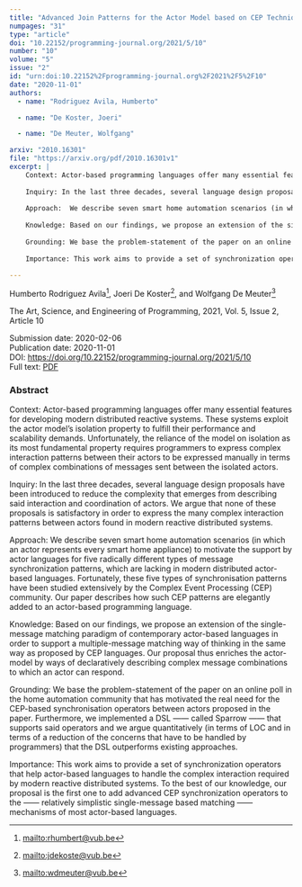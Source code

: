 ```yaml
---
title: "Advanced Join Patterns for the Actor Model based on CEP Techniques"
numpages: "31"
type: "article"
doi: "10.22152/programming-journal.org/2021/5/10"
number: "10"
volume: "5"
issue: "2"
id: "urn:doi:10.22152%2Fprogramming-journal.org%2F2021%2F5%2F10"
date: "2020-11-01"
authors: 
  - name: "Rodriguez Avila, Humberto"

  - name: "De Koster, Joeri"

  - name: "De Meuter, Wolfgang"

arxiv: "2010.16301"
file: "https://arxiv.org/pdf/2010.16301v1"
excerpt: |
    Context: Actor-based programming languages offer many essential features for developing modern distributed reactive systems. These systems exploit the actor model’s isolation property to fulfill their performance and scalability demands. Unfortunately, the reliance of the model on isolation as its most fundamental property requires programmers to express complex interaction patterns between their actors to be expressed manually in terms of complex combinations of messages sent between the isolated actors.
    
    Inquiry: In the last three decades, several language design proposals have been introduced to reduce the complexity that emerges from describing said interaction and coordination of actors. We argue that none of these proposals is satisfactory in order to express the many complex interaction patterns between actors found in modern reactive distributed systems.
    
    Approach:  We describe seven smart home automation scenarios (in which an actor represents every smart home appliance) to motivate the support by actor languages for five radically different types of message synchronization patterns, which are lacking in modern distributed actor-based languages. Fortunately, these five types of synchronisation patterns have been studied extensively by the Complex Event Processing (CEP) community. Our paper describes how such CEP patterns are elegantly added to an actor-based programming language.
    
    Knowledge: Based on our findings, we propose an extension of the single-message matching paradigm of contemporary actor-based languages in order to support a multiple-message matching way of thinking in the same way as proposed by CEP languages. Our proposal thus enriches the actor-model by ways of declaratively describing complex message combinations to which an actor can respond.
    
    Grounding: We base the problem-statement of the paper on an online poll in the home automation community that has motivated the real need for the CEP-based synchronisation operators between actors proposed in the paper. Furthermore, we implemented a DSL —— called Sparrow —— that supports said operators and we argue quantitatively (in terms of LOC and in terms of a reduction of the concerns that have to be handled by programmers) that the DSL outperforms existing approaches.
    
    Importance: This work aims to provide a set of synchronization operators that help actor-based languages to handle the complex interaction required by modern reactive distributed systems. To the best of our knowledge, our proposal is the first one to add advanced CEP synchronization operators to the —— relatively simplistic single-message based matching —— mechanisms of most actor-based languages.

---
```

Humberto Rodriguez Avila[^1], Joeri De Koster[^2], and Wolfgang De Meuter[^3]

The Art, Science, and Engineering of Programming, 2021, Vol. 5, Issue 2, Article 10

Submission date: 2020-02-06  
Publication date: 2020-11-01  
DOI: <https://doi.org/10.22152/programming-journal.org/2021/5/10>  
Full text: [PDF](https://arxiv.org/pdf/2010.16301v1)  


### Abstract
Context: Actor-based programming languages offer many essential features for developing modern distributed reactive systems. These systems exploit the actor model’s isolation property to fulfill their performance and scalability demands. Unfortunately, the reliance of the model on isolation as its most fundamental property requires programmers to express complex interaction patterns between their actors to be expressed manually in terms of complex combinations of messages sent between the isolated actors.

Inquiry: In the last three decades, several language design proposals have been introduced to reduce the complexity that emerges from describing said interaction and coordination of actors. We argue that none of these proposals is satisfactory in order to express the many complex interaction patterns between actors found in modern reactive distributed systems.

Approach:  We describe seven smart home automation scenarios (in which an actor represents every smart home appliance) to motivate the support by actor languages for five radically different types of message synchronization patterns, which are lacking in modern distributed actor-based languages. Fortunately, these five types of synchronisation patterns have been studied extensively by the Complex Event Processing (CEP) community. Our paper describes how such CEP patterns are elegantly added to an actor-based programming language.

Knowledge: Based on our findings, we propose an extension of the single-message matching paradigm of contemporary actor-based languages in order to support a multiple-message matching way of thinking in the same way as proposed by CEP languages. Our proposal thus enriches the actor-model by ways of declaratively describing complex message combinations to which an actor can respond.

Grounding: We base the problem-statement of the paper on an online poll in the home automation community that has motivated the real need for the CEP-based synchronisation operators between actors proposed in the paper. Furthermore, we implemented a DSL —— called Sparrow —— that supports said operators and we argue quantitatively (in terms of LOC and in terms of a reduction of the concerns that have to be handled by programmers) that the DSL outperforms existing approaches.

Importance: This work aims to provide a set of synchronization operators that help actor-based languages to handle the complex interaction required by modern reactive distributed systems. To the best of our knowledge, our proposal is the first one to add advanced CEP synchronization operators to the —— relatively simplistic single-message based matching —— mechanisms of most actor-based languages.


[^1]: <mailto:rhumbert@vub.be>
[^2]: <mailto:jdekoste@vub.be>
[^3]: <mailto:wdmeuter@vub.be>
